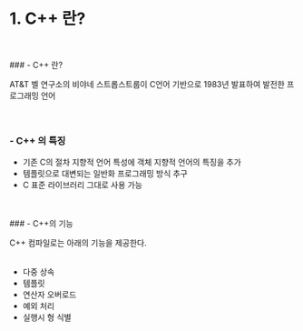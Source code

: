 # 1. C++ 란?
<br/>
<br/>
### - C++ 란?  
    
AT&T 벨 연구소의 비야네 스트롭스트룹이 C언어 기반으로 1983년 발표하여 발전한 프로그래밍 언어   
<br/>
<br/>
### - C++ 의 특징
    
* 기존 C의 절차 지향적 언어 특성에 객체 지향적 언어의 특징을 추가
* 템플릿으로 대변되는 일반화 프로그래밍 방식 추구
* C 표준 라이브러리 그대로 사용 가능
<br/>
<br/>
### - C++의 기능
   
C++ 컴파일로는 아래의 기능을 제공한다.   
<br/>
* 다중 상속
* 템플릿
* 연산자 오버로드
* 예외 처리
* 실행시 형 식별
   
<br/>
<br/>
